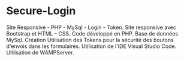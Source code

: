 # Secure-Login
Site Responsive - PHP - MySql - Login - Token.
Site responsive avec Bootstrap et HTML - CSS.
Code développé en PHP. 
Base de données MySql.
Création Utilisation des Tokens pour la sécurité des boutons d'envois dans les formulaires.
Utilisation de l'IDE Visual Studio Code.
Utilisation de WAMPServer.
